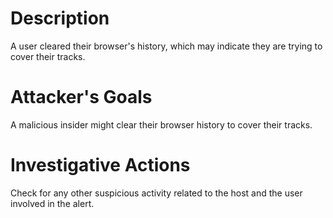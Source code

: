 # Description
A user cleared their browser's history, which may indicate they are trying to cover their tracks.
# Attacker's Goals
A malicious insider might clear their browser history to cover their tracks.
# Investigative Actions
Check for any other suspicious activity related to the host and the user involved in the alert.
